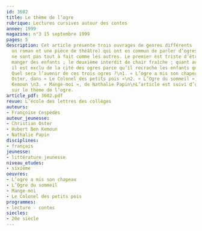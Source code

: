 ```yaml
---
id: 3602
title: Le thème de l’ogre 
rubrique: Lectures cursives autour des contes
annee: 1999
magazine: n°3 15 septembre 1999
pages: 5
description: Cet article présente trois ouvrages de genres différents (un conte,
  un roman et une pièce de théâtre) qui ont en commun de parler d’ogres, mais qui
  ne sont pas tout à fait comme les autres. Le premier est triste d’être obligé de
  manger des enfants ; le deuxième interdit de chair fraîche ; quant au troisième,
  il est exclu de la cité des ogres parce qu’il recrache les enfants qu’il a avalés.
  Quel sera l’avenir de ces trois ogres ?\n1. « L’ogre a mis son chapeau », de Christian
  Oster, dans « Le Colonel des petits pois »\n2. « L’Ogre du sommeil », d’Hubert Ben
  Kemoun \n3. « Mange-moi », de Nathalie Papin\nL’article est suivi d’une bibliographie
  sur le thème de l’ogre.
article_pdf: 3602.pdf
revue: L’école des lettres des collèges
auteurs:
- Françoise Cespédès
auteur_jeunesse:
- Christian Oster
- Hubert Ben Kemoun
- Nathalie Papin
disciplines:
- français
jeunesse:
- littérature jeunesse
niveau_etudes:
- sixième
oeuvres:
- L’ogre a mis son chapeau
- L’Ogre du sommeil
- Mange-moi
- Le Colonel des petits pois
programmes:
- lecture - contes
siecles:
- 20e siècle
---
```

